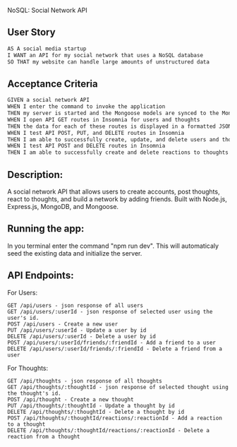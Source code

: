 NoSQL: Social Network API

## User Story

```md
AS A social media startup
I WANT an API for my social network that uses a NoSQL database
SO THAT my website can handle large amounts of unstructured data
```

## Acceptance Criteria

```md
GIVEN a social network API
WHEN I enter the command to invoke the application
THEN my server is started and the Mongoose models are synced to the MongoDB database
WHEN I open API GET routes in Insomnia for users and thoughts
THEN the data for each of these routes is displayed in a formatted JSON
WHEN I test API POST, PUT, and DELETE routes in Insomnia
THEN I am able to successfully create, update, and delete users and thoughts in my database
WHEN I test API POST and DELETE routes in Insomnia
THEN I am able to successfully create and delete reactions to thoughts and add and remove friends to a user’s friend list
```

## Description:
A social network API that allows users to create accounts, post thoughts, react to thoughts, and build a network by adding friends. Built with Node.js, Express.js, MongoDB, and Mongoose.

## Running the app:
In you terminal enter the command "npm run dev". This will automaticaly seed the existing data and initialize the server.

## API Endpoints:

For Users:
```
GET /api/users - json response of all users
GET /api/users/:userId - json response of selected user using the user's id.
POST /api/users - Create a new user
PUT /api/users/:userId - Update a user by id
DELETE /api/users/:userId - Delete a user by id
POST /api/users/:userId/friends/:friendId - Add a friend to a user
DELETE /api/users/:userId/friends/:friendId - Delete a friend from a user
```

For Thoughts:
```
GET /api/thoughts - json response of all thoughts
GET /api/thoughts/:thoughtId - json response of selected thought using the thought's id.
POST /api/thought - Create a new thought
PUT /api/thoughts/:thoughtId - Update a thought by id
DELETE /api/thoughts/:thoughtId - Delete a thought by id
POST /api/thoughts/:thoughtId/reactions/:reactionId - Add a reaction to a thought
DELETE /api/thoughts/:thoughtId/reactions/:reactionId - Delete a reaction from a thought
```
